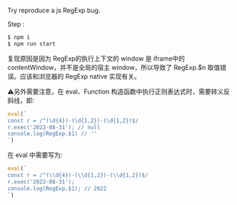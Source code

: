 Try reproduce a js RegExp bug.

Step :
```bash
$ npm i
$ npm run start
```

复现原因是因为 RegExp的执行上下文的 window 是 iframe中的 contentWindow，并不是全局的宿主 window，所以导致了 RegExp.$n 取值错误。应该和浏览器的 RegExp native 实现有关。


⚠️另外需要注意，在 eval、Function 构造函数中执行正则表达式时，需要转义反斜线，即:
```javascript
eval(`
const r = /^(\d{4})-(\d{1,2})-(\d{1,2})$/
r.exec('2022-08-31'); // null
console.log(RegExp.$1) // ''
`)
```

在 eval 中需要写为:
```javascript
eval(`
const r = /^(\\d{4})-(\\d{1,2})-(\\d{1,2})$/
r.exec('2022-08-31');
console.log(RegExp.$1); // 2022
`)
```

